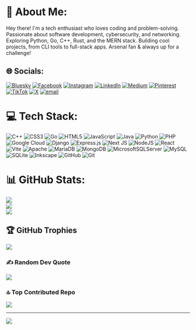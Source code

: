 # 💫 About Me:
Hey there! I'm a tech enthusiast who loves coding and problem-solving.  Passionate about software development, cybersecurity, and networking.    Exploring Python, Go, C++, Rust, and the MERN stack.
Building cool projects, from CLI tools to full-stack apps.
Arsenal fan & always up for a challenge!


## 🌐 Socials:
[![Bluesky](https://img.shields.io/badge/bluesky-0285FF?style=for-the-badge&logo=bluesky&logoColor=%23FFFFFF)](https://bsky.app/profile/itibi.bsky.social) [![Facebook](https://img.shields.io/badge/Facebook-%231877F2.svg?logo=Facebook&logoColor=white)](https://facebook.com/Timothy_itibi) [![Instagram](https://img.shields.io/badge/Instagram-%23E4405F.svg?logo=Instagram&logoColor=white)](https://instagram.com/_itibi_) [![LinkedIn](https://img.shields.io/badge/LinkedIn-%230077B5.svg?logo=linkedin&logoColor=white)](https://linkedin.com/in/Timothy_Itibi) [![Medium](https://img.shields.io/badge/Medium-12100E?logo=medium&logoColor=white)](https://medium.com/@@Timothyitibi) [![Pinterest](https://img.shields.io/badge/Pinterest-%23E60023.svg?logo=Pinterest&logoColor=white)](https://pinterest.com/Timothyitibi) [![TikTok](https://img.shields.io/badge/TikTok-%23000000.svg?logo=TikTok&logoColor=white)](https://tiktok.com/@itibi.g) [![X](https://img.shields.io/badge/X-black.svg?logo=X&logoColor=white)](https://x.com/_itibi) [![email](https://img.shields.io/badge/Email-D14836?logo=gmail&logoColor=white)](mailto:timothyitibi@gmail.com) 

# 💻 Tech Stack:
![C++](https://img.shields.io/badge/c++-%2300599C.svg?style=for-the-badge&logo=c%2B%2B&logoColor=white) ![CSS3](https://img.shields.io/badge/css3-%231572B6.svg?style=for-the-badge&logo=css3&logoColor=white) ![Go](https://img.shields.io/badge/go-%2300ADD8.svg?style=for-the-badge&logo=go&logoColor=white) ![HTML5](https://img.shields.io/badge/html5-%23E34F26.svg?style=for-the-badge&logo=html5&logoColor=white) ![JavaScript](https://img.shields.io/badge/javascript-%23323330.svg?style=for-the-badge&logo=javascript&logoColor=%23F7DF1E) ![Java](https://img.shields.io/badge/java-%23ED8B00.svg?style=for-the-badge&logo=openjdk&logoColor=white) ![Python](https://img.shields.io/badge/python-3670A0?style=for-the-badge&logo=python&logoColor=ffdd54) ![PHP](https://img.shields.io/badge/php-%23777BB4.svg?style=for-the-badge&logo=php&logoColor=white) ![Google Cloud](https://img.shields.io/badge/GoogleCloud-%234285F4.svg?style=for-the-badge&logo=google-cloud&logoColor=white) ![Django](https://img.shields.io/badge/django-%23092E20.svg?style=for-the-badge&logo=django&logoColor=white) ![Express.js](https://img.shields.io/badge/express.js-%23404d59.svg?style=for-the-badge&logo=express&logoColor=%2361DAFB) ![Next JS](https://img.shields.io/badge/Next-black?style=for-the-badge&logo=next.js&logoColor=white) ![NodeJS](https://img.shields.io/badge/node.js-6DA55F?style=for-the-badge&logo=node.js&logoColor=white) ![React](https://img.shields.io/badge/react-%2320232a.svg?style=for-the-badge&logo=react&logoColor=%2361DAFB) ![Vite](https://img.shields.io/badge/vite-%23646CFF.svg?style=for-the-badge&logo=vite&logoColor=white) ![Apache](https://img.shields.io/badge/apache-%23D42029.svg?style=for-the-badge&logo=apache&logoColor=white) ![MariaDB](https://img.shields.io/badge/MariaDB-003545?style=for-the-badge&logo=mariadb&logoColor=white) ![MongoDB](https://img.shields.io/badge/MongoDB-%234ea94b.svg?style=for-the-badge&logo=mongodb&logoColor=white) ![MicrosoftSQLServer](https://img.shields.io/badge/Microsoft%20SQL%20Server-CC2927?style=for-the-badge&logo=microsoft%20sql%20server&logoColor=white) ![MySQL](https://img.shields.io/badge/mysql-4479A1.svg?style=for-the-badge&logo=mysql&logoColor=white) ![SQLite](https://img.shields.io/badge/sqlite-%2307405e.svg?style=for-the-badge&logo=sqlite&logoColor=white) ![Inkscape](https://img.shields.io/badge/Inkscape-e0e0e0?style=for-the-badge&logo=inkscape&logoColor=080A13) ![GitHub](https://img.shields.io/badge/github-%23121011.svg?style=for-the-badge&logo=github&logoColor=white) ![Git](https://img.shields.io/badge/git-%23F05033.svg?style=for-the-badge&logo=git&logoColor=white)
# 📊 GitHub Stats:
![](https://github-readme-stats.vercel.app/api?username=Timmohitibi&theme=dark&hide_border=false&include_all_commits=false&count_private=false)<br/>
![](https://nirzak-streak-stats.vercel.app/?user=Timmohitibi&theme=dark&hide_border=false)<br/>
![](https://github-readme-stats.vercel.app/api/top-langs/?username=Timmohitibi&theme=dark&hide_border=false&include_all_commits=false&count_private=false&layout=compact)

## 🏆 GitHub Trophies
![](https://github-profile-trophy.vercel.app/?username=Timmohitibi&theme=dark&no-frame=false&no-bg=true&margin-w=4)

### ✍️ Random Dev Quote
![](https://quotes-github-readme.vercel.app/api?type=horizontal&theme=dark)

### 🔝 Top Contributed Repo
![](https://github-contributor-stats.vercel.app/api?username=Timmohitibi&limit=5&theme=dark&combine_all_yearly_contributions=true)

---
[![](https://visitcount.itsvg.in/api?id=Timmohitibi&icon=2&color=9)](https://visitcount.itsvg.in)

<!-- Proudly created with GPRM ( https://gprm.itsvg.in ) -->
